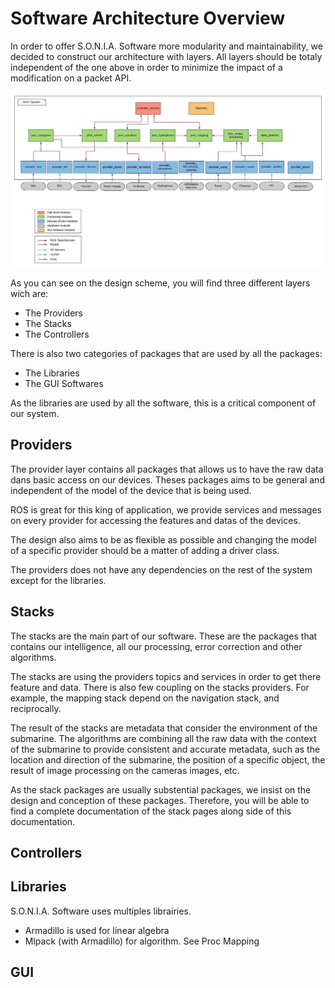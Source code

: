 Software Architecture Overview
==============================

In order to offer S.O.N.I.A. Software more modularity and maintainability, we decided to construct our architecture with layers. All layers should be totaly independent of the one above in order to minimize the impact of a modification on a packet API.

![AUV7 Design](../assets/img/architecture_2017-2018.jpeg)

As you can see on the design scheme, you will find three different layers wich are:

- The Providers
- The Stacks
- The Controllers

There is also two categories of packages that are used by all the packages:

- The Libraries
- The GUI Softwares

As the libraries are used by all the software, this is a critical component of our system.

Providers
---------

The provider layer contains all packages that allows us to have the raw data dans basic access on our devices.
Theses packages aims to be general and independent of the model of the device that is being used.

ROS is great for this king of application, we provide services and messages on every provider for accessing the features and datas of the devices.

The design also aims to be as flexible as possible and changing the model of a specific provider should be a matter of adding a driver class.

The providers does not have any dependencies on the rest of the system except for the libraries.

Stacks
------

The stacks are the main part of our software. These are the packages that contains our intelligence, all our processing, error correction and other algorithms.

The stacks are using the providers topics and services in order to get there feature and data. There is also few coupling on the stacks providers. For example, the mapping stack depend on the navigation stack, and reciprocally.

The result of the stacks are metadata that consider the environment of the submarine. The algorithms are combining all the raw data with the context of the submarine to provide consistent and accurate metadata, such as the location and direction of the submarine, the position of a specific object, the result of image processing on the cameras images, etc.

As the stack packages are usually substential packages, we insist on the design and conception of these packages. Therefore, you will be able to find a complete documentation of the stack pages along side of this documentation.

Controllers
-----------

Libraries
---------

S.O.N.I.A. Software uses multiples librairies.

- Armadillo is used for linear algebra
- Mlpack (with Armadillo) for algorithm. See Proc Mapping

GUI
---
